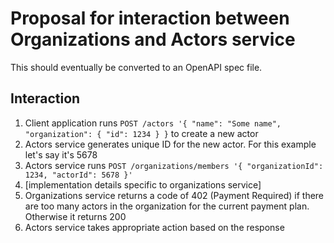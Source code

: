 # Proposal for interaction between Organizations and Actors service
This should eventually be converted to an OpenAPI spec file.

## Interaction

1. Client application runs `POST /actors '{ "name": "Some name", "organization": { "id": 1234 } }` to create a new actor
2. Actors service generates unique ID for the new actor. For this example let's say it's 5678
3. Actors service runs `POST /organizations/members '{ "organizationId": 1234, "actorId": 5678 }'`
4. [implementation details specific to organizations service]
5. Organizations service returns a code of 402 (Payment Required) if there are too many actors in the organization for the current payment plan. Otherwise it returns 200
6. Actors service takes appropriate action based on the response
